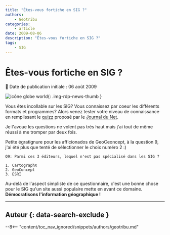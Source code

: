 ```yaml
---
title: "Êtes-vous fortiche en SIG ?"
authors:
    - Geotribu
categories:
    - article
date: 2009-08-06
description: "Êtes-vous fortiche en SIG ?"
tags:
    - SIG
---
```


# Êtes-vous fortiche en SIG ?

:calendar: Date de publication initiale : 06 août 2009

![icône globe world](https://cdn.geotribu.fr/img/internal/icons-rdp-news/world.png "icône globe générique"){: .img-rdp-news-thumb }

Vous êtes incollable sur les SIG? Vous connaissez par coeur les différents formats et programmes? Alors venez tester votre niveau de connaissance en remplissant le [quizz](http://www.journaldunet.com/solutions/questionnaire/fiche/10343/d/f/1/) proposé par le [Journal du Net](http://www.journaldunet.com/).

Je l'avoue les questions ne volent pas très haut mais j'ai tout de même réussi à me tromper par deux fois.

Petite égratignure pour les afficionados de GeoCeoncept, à la question 9, j'ai été plus que tenté de sélectionner le choix numéro 2 :)

```
Q9: Parmi ces 3 éditeurs, lequel n'est pas spécialisé dans les SIG ?

1. CartographX  
2. GeoConcept  
3. ESRI
```

Au-delà de l'aspect simpliste de ce questionnaire, c'est une bonne chose pour le SIG qu'un site aussi populaire mette en avant ce domaine. **Démocratisons l'information géographique !**

----

## Auteur {: data-search-exclude }

--8<-- "content/toc_nav_ignored/snippets/authors/geotribu.md"
